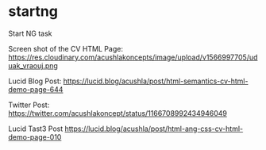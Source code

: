 # startng
Start NG task

Screen shot of the CV HTML Page:
https://res.cloudinary.com/acushlakoncepts/image/upload/v1566997705/uduak_vraouj.png

Lucid Blog Post:
https://lucid.blog/acushla/post/html-semantics-cv-html-demo-page-644

Twitter Post:
https://twitter.com/acushlakoncept/status/1166708992434946049

Lucid Tast3 Post
https://lucid.blog/acushla/post/html-ang-css-cv-html-demo-page-010
